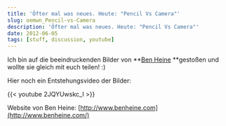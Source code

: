 ```yaml
---
title: 'Öfter mal was neues. Heute: "Pencil Vs Camera"'
slug: oemwn_Pencil-vs-Camera
description: 'Öfter mal was neues. Heute: "Pencil Vs Camera"'
date: 2012-06-05
tags: [stuff, discussion, youtube]
---
```



Ich bin auf die beeindruckenden Bilder von **[Ben Heine](http://www.flickr.com/photos/benheine/) **gestoßen und wollte sie
gleich mit euch teilen! :)

Hier noch ein Entstehungsvideo der Bilder:

{{< youtube 2JQYUwskc_I >}}

Website von Ben Heine: [http://www.benheine.com](http://www.benheine.com/)
